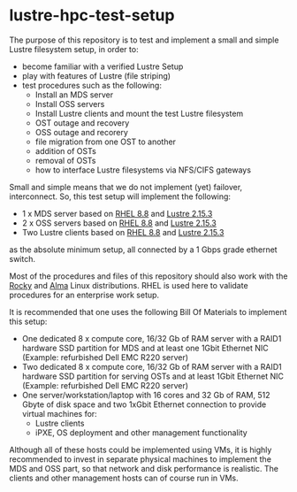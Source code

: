 # lustre-hpc-test-setup
The purpose of this repository is to test and implement a small and simple Lustre filesystem setup, in order to:
- become familiar with a verified Lustre Setup
- play with features of Lustre (file striping) 
- test procedures such as the following:
  - Install an MDS server
  - Install OSS servers
  - Install Lustre clients and mount the test Lustre filesystem 
  - OST outage and recovery
  - OSS outage and recorery
  - file migration from one OST to another
  - addition of OSTs
  - removal of OSTs
  - how to interface Lustre filesystems via NFS/CIFS gateways

Small and simple means that we do not implement (yet) failover, interconnect. So, this test setup will implement the following:
- 1 x MDS server based on [RHEL 8.8](https://access.redhat.com/documentation/en-us/red_hat_enterprise_linux/8/html/8.8_release_notes/index) and [Lustre 2.15.3](https://www.lustre.org/lustre-2-15-3-released/) 
- 2 x OSS servers based on [RHEL 8.8](https://access.redhat.com/documentation/en-us/red_hat_enterprise_linux/8/html/8.8_release_notes/index) and [Lustre 2.15.3](https://www.lustre.org/lustre-2-15-3-released/)
- Two Lustre clients based on [RHEL 8.8](https://access.redhat.com/documentation/en-us/red_hat_enterprise_linux/8/html/8.8_release_notes/index) and [Lustre 2.15.3](https://www.lustre.org/lustre-2-15-3-released/)

as the absolute minimum setup, all connected by a 1 Gbps grade ethernet switch.

Most of the procedures and files of this repository should also work with the [Rocky](https://rockylinux.org/) and [Alma](https://almalinux.org/) Linux distributions. RHEL is used here to validate procedures for an enterprise work setup.

It is recommended that one uses the following Bill Of Materials to implement this setup:
- One dedicated 8 x compute core, 16/32 Gb of RAM server with a RAID1 hardware SSD partition for MDS and at least one 1Gbit Ethernet NIC (Example: refurbished Dell EMC R220 server)
- Two dedicated 8 x compute core, 16/32 Gb of RAM server with a RAID1 hardware SSD partition for serving OSTs and at least 1Gbit Ethernet NIC (Example: refurbished Dell EMC R220 server)
- One server/workstation/laptop with 16 cores and 32 Gb of RAM, 512 Gbyte of disk space and two 1xGbit Ethernet connection to provide virtual machines for:
  - Lustre clients
  - iPXE, OS deployment and other management functionality

Although all of these hosts could be implemented using VMs, it is highly recommended to invest in separate physical machines to implement the MDS and OSS part, so that network and disk performance is realistic. The clients and other management hosts can of course run in VMs. 


 
